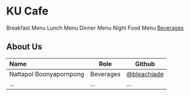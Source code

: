 # KU Cafe


Breakfast Menu
Lunch Menu
Dinner Menu
Night Food Menu
[Beverages](Menu.md#Beverages)

## About Us


| Name      | Role      | Github   |
|:----------|-----------|----------|
| Nattapol Boonyapornpong | Beverages | [@bleachjade](https://github.com/bleachjade) |
| ...       | ...       | ...      |

